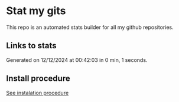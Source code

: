 # Stat my gits

This repo is an automated stats builder for all my github repositories.

## Links to stats


Generated on 12/12/2024 at 00:42:03 in 0 min, 1 seconds.

## Install procedure

[See instalation procedure](./src/install.md)
